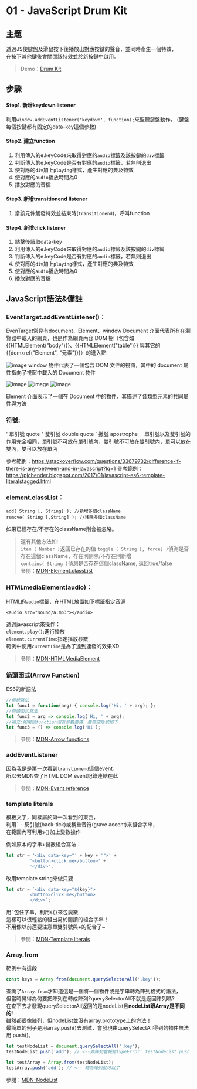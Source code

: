 # **01 - JavaScript Drum Kit**


## **主題**
透過JS使鍵盤及滑鼠按下後播放出對應按鍵的聲音，並同時產生一個特效，  
在按下其他鍵後會關閉該特效並於新按鍵中啟用。  

>Demo：[Drum Kit](https://neilworlds.com/javascript-30/01_Java-Script-Drum-Kit/index.html)

## **步驟**
#### Step1. 新增keydown listener
利用`window.addEventListener('keydown', function);`來監聽鍵盤動作。
(鍵盤每個按鍵都有固定的data-key這個參數)
#### Step2. 建立function
1. 利用傳入的e.keyCode來取得對應的`audio`標籤及該按鍵的`div`標籤
2. 判斷傳入的e.keyCode是否有對應的`audio`標籤，若無則退出
3. 使對應的`div`加上`playing`樣式，產生對應的典及特效
4. 使對應的`audio`播放時間為0
5. 播放對應的音檔
#### Step3. 新增transitionend listener
1. 當該元件觸發特效並結束時(`transitionend`)，呼叫function
#### Step4.  新增click listener 
1. 點擊後讀取data-key
2. 利用傳入的e.keyCode來取得對應的`audio`標籤及該按鍵的`div`標籤
3. 判斷傳入的e.keyCode是否有對應的`audio`標籤，若無則退出
4. 使對應的`div`加上`playing`樣式，產生對應的典及特效
5. 使對應的`audio`播放時間為0
6. 播放對應的音檔

## **JavaScript語法&備註**
### **EventTarget.addEventListener()**：
EvenTarget常見有document、Element、window
Document 介面代表所有在瀏覽器中載入的網頁，也是作為網頁內容 DOM 樹（包含如 {{HTMLElement("body")}}、{{HTMLElement("table")}} 與其它的{{domxref("Element", "元素")}}）的進入點

![image](https://github.com/des86532/javascript-30/blob/master/01_Java-Script-Drum-Kit/image/Using_the_W3C_DOM_Level_1_Core-doctree.jpg)
window 物件代表了一個包含 DOM 文件的視窗，其中的 document 屬性指向了視窗中載入的 Document 物件

![image](https://github.com/des86532/javascript-30/blob/master/01_Java-Script-Drum-Kit/image/TelSR.jpg)
![image](https://github.com/des86532/javascript-30/blob/master/01_Java-Script-Drum-Kit/image/BkAjU.jpg)
![image](https://github.com/des86532/javascript-30/blob/master/01_Java-Script-Drum-Kit/image/未命名.png)

Element 介面表示了一個在 Document 中的物件，其描述了各類型元素的共同屬性與方法

### **符號**:
' 單引號  quote
" 雙引號  double quote
` 撇號    apostrophe　
單引號以及雙引號的作用完全相同，單引號不可放在單引號內，雙引號不可放在雙引號內，單可以放在雙內，雙可以放在單內

參考範例：https://stackoverflow.com/questions/33679732/difference-if-there-is-any-between-and-in-javascript?lq=1
參考範例：https://pjchender.blogspot.com/2017/01/javascript-es6-template-literalstagged.html
### **element.classList**：
````
add( String [, String] ); //新增多個className
remove( String [,String] ); //移除多個className
````
如果已經存在/不存在的className則會被忽略。
>還有其他方法如:  
`item ( Number )`返回已存在的值
`toggle ( String [, force] )`偵測是否存在這個className，存在則刪除/不存在則新增  
`contains( String )`偵測是否存在這個className, 返回true/false  
參閱：[MDN-Element.classList](https://developer.mozilla.org/en-US/docs/Web/API/Element/classList)

### **HTMLmediaElement(audio)**：
HTML的`audio`標籤，在HTML放置如下標籤指定音源
````
<audio src="sound/a.mp3"></audio>
````
透過javascript來操作：  
`element.play()`:進行播放  
`element.currentTime`:指定播放秒數  
範例中使用`currentTime`是為了達到連發的效果XD  
>參閱：[MDN-HTMLMediaElement](https://developer.mozilla.org/en-US/docs/Web/API/HTMLMediaElement)

### **箭頭函式(Arrow Function)**
ES6的新語法
````javascript
//傳統寫法
let func1 = function(arg) { console.log('Hi, ' + arg); };
//箭頭函式寫法
let func2 = arg => console.log('Hi, ' + arg);
//補充:如果該function沒有參數要傳，要帶空括號如下
let func3 = () => console.log('Hi');
````
>參閱：[MDN-Arrow functions](https://developer.mozilla.org/en-US/docs/Web/JavaScript/Reference/Functions/Arrow_functions)

### **addEventListener**
因為我是是第一次看到`transtionend`這個event，  
所以去MDN查了HTML DOM event記錄連結在此
>參閱：[MDN-Event reference](https://developer.mozilla.org/en-US/docs/Web/Events)


### **template literals**
模板文字，同樣屬於第一次看到的東西，  
利用`` ` `` - 反引號(back-tick)或稱重音符(grave accent)來組合字串，  
在範圍內可利用`${}`加上變數操作

例如原本的字串+變數組合寫法：
```javascript
let str = '<div data-key="' + key + '">' +
         '<button>click me</button>' +
         '</div>';
```
改用template string來做只要
```javascript
let str = `<div data-key="${key}">
         <button>click me</button>
         </div>`;
```
用`` ` ``包住字串，利用`${}`來包變數  
這樣可以很輕鬆的組出易於閱讀的組合字串！  
不用像以前還要注意單雙引號與+的配合了~
>參閱：[MDN-Template literals](https://developer.mozilla.org/en-US/docs/Web/JavaScript/Reference/Template_literals)

### **Array.from**
範例中有這段
````javascript
const keys = Array.from(document.querySelectorAll('.key'));
````
查詢了`Array.from`才知道這是一個將一個物件或是字串轉為陣列格式的語法，  
但當時覺得為何要把陣列在轉成陣列?querySelectorAll不就是返回陣列嗎?  
在查下去才發現querySelectorAll返回的是nodeList且**nodeList跟Array是不同的!**  
雖然都很像陣列，但nodeList並沒有array.prototype上的方法！  
最簡單的例子是用array.push()去測試，會發現由querySelectAll得到的物件無法用.push()。
```javascript
let testNodeList = document.querySelectAll('.key');
testNodeList.push('add'); // <--非陣列會報錯TypeError: testNodeList.push is not a function

let testArray = Array.from(testNodeList);
testArray.push('add'); // <-- 轉為陣列就可以了
```
參閱：[MDN-NodeList](https://developer.mozilla.org/en-US/docs/Web/API/NodeList)
